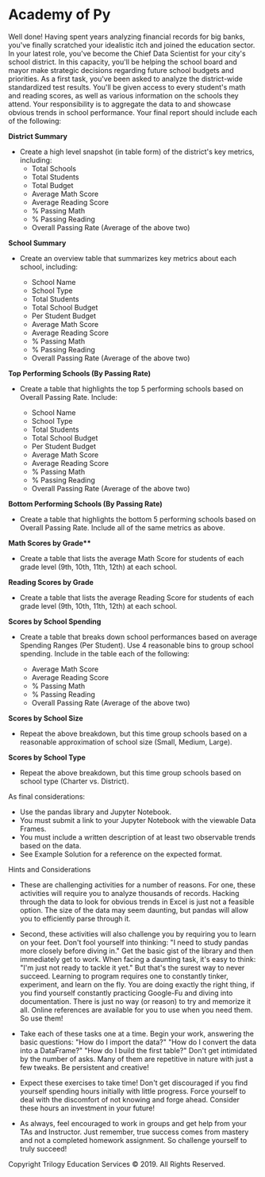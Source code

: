 # Academy of Py

Well done! Having spent years analyzing financial records for big banks, you've finally scratched your idealistic itch and joined the education sector. In your latest role, you've become the Chief Data Scientist for your city's school district. In this capacity, you'll be helping the  school board and mayor make strategic decisions regarding future school budgets and priorities.
As a first task, you've been asked to analyze the district-wide standardized test results. You'll be given access to every student's math and reading scores, as well as various information on the schools they attend. Your responsibility is to aggregate the data to and showcase obvious trends in school performance.
Your final report should include each of the following:

__District Summary__

- Create a high level snapshot (in table form) of the district's key metrics, including:
  - Total Schools
  - Total Students
  - Total Budget
  - Average Math Score
  - Average Reading Score
  - % Passing Math
  - % Passing Reading
  - Overall Passing Rate (Average of the above two)

__School Summary__

- Create an overview table that summarizes key metrics about each school, including:

  - School Name
  - School Type
  - Total Students
  - Total School Budget
  - Per Student Budget
  - Average Math Score
  - Average Reading Score
  - % Passing Math
  - % Passing Reading
  - Overall Passing Rate (Average of the above two)




__Top Performing Schools (By Passing Rate)__

- Create a table that highlights the top 5 performing schools based on Overall Passing Rate. Include:

  - School Name
  - School Type
  - Total Students
  - Total School Budget
  - Per Student Budget
  - Average Math Score
  - Average Reading Score
  - % Passing Math
  - % Passing Reading
  - Overall Passing Rate (Average of the above two)




__Bottom Performing Schools (By Passing Rate)__

- Create a table that highlights the bottom 5 performing schools based on Overall Passing Rate. Include all of the same metrics as above.


__Math Scores by Grade**__

- Create a table that lists the average Math Score for students of each grade level (9th, 10th, 11th, 12th) at each school.


__Reading Scores by Grade__

- Create a table that lists the average Reading Score for students of each grade level (9th, 10th, 11th, 12th) at each school.


__Scores by School Spending__

- Create a table that breaks down school performances based on average Spending Ranges (Per Student). Use 4 reasonable bins to group school spending. Include in the table each of the following:

  - Average Math Score
  - Average Reading Score
  - % Passing Math
  - % Passing Reading
  - Overall Passing Rate (Average of the above two)




__Scores by School Size__

- Repeat the above breakdown, but this time group schools based on a reasonable approximation of school size (Small, Medium, Large).


__Scores by School Type__

- Repeat the above breakdown, but this time group schools based on school type (Charter vs. District).

As final considerations:

- Use the pandas library and Jupyter Notebook.
- You must submit a link to your Jupyter Notebook with the viewable Data Frames.
- You must include a written description of at least two observable trends based on the data.
- See Example Solution for a reference on the expected format.


Hints and Considerations


- These are challenging activities for a number of reasons. For one, these activities will require you to analyze thousands of records. Hacking through the data to look for obvious trends in Excel is just not a feasible option. The size of the data may seem daunting, but pandas will allow you to efficiently parse through it.


- Second, these activities will also challenge you by requiring you to learn on your feet. Don't fool yourself into thinking: "I need to study pandas more closely before diving in." Get the basic gist of the library and then immediately get to work. When facing a daunting task, it's easy to think: "I'm just not ready to tackle it yet." But that's the surest way to never succeed. Learning to program requires one to constantly tinker, experiment, and learn on the fly. You are doing exactly the right thing, if you find yourself constantly practicing Google-Fu and diving into documentation. There is just no way (or reason) to try and memorize it all. Online references are available for you to use when you need them. So use them!


- Take each of these tasks one at a time. Begin your work, answering the basic questions: "How do I import the data?" "How do I convert the data into a DataFrame?" "How do I build the first table?" Don't get intimidated by the number of asks. Many of them are repetitive in nature with just a few tweaks. Be persistent and creative!


- Expect these exercises to take time! Don't get discouraged if you find yourself spending  hours initially with little progress. Force yourself to deal with the discomfort of not knowing and forge ahead. Consider these hours an investment in your future!


- As always, feel encouraged to work in groups and get help from your TAs and Instructor. Just remember, true success comes from mastery and not a completed homework assignment. So challenge yourself to truly succeed!



Copyright
Trilogy Education Services © 2019. All Rights Reserved.

